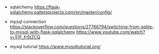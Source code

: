 * sqlalchemy
  https://flask-sqlalchemy.palletsprojects.com/en/master/config/

* mysql connection
  https://stackoverflow.com/questions/27766794/switching-from-sqlite-to-mysql-with-flask-sqlalchemy
  https://www.youtube.com/watch?v=51F_frStZCQ

* mysql tutorial
  https://www.mysqltutorial.org/